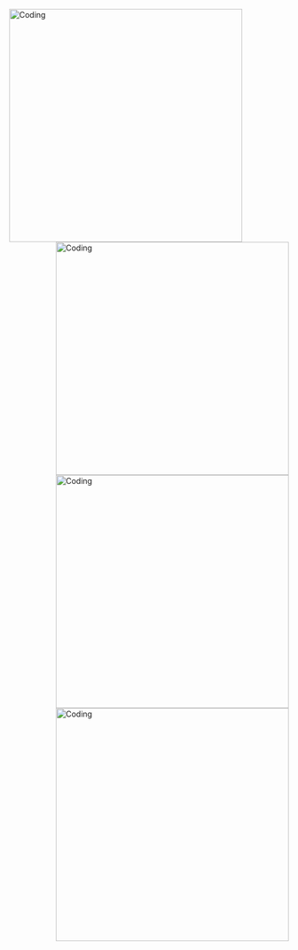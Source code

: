   <img align="left" alt="Coding" width="420" src="https://media0.giphy.com/media/PuvJVM5w0wu6QEUWfq/giphy.gif">  <img align="right" alt="Coding" width="420" src="https://media4.giphy.com/media/FhPbyzFSuKmly/giphy.gif">    <img align="right" alt="Coding" width="420" src="https://media.giphy.com/media/v1.Y2lkPTc5MGI3NjExcGkzd3hhYW1pZXVpMTFqM2MxeWNlejU5MnV1ZGFlcmNqMzFzbmQzaiZlcD12MV9pbnRlcm5hbF9naWZfYnlfaWQmY3Q9Zw/l46CCea2qGTdIMhqg/giphy.gif">    <img align="right" alt="Coding" width="420" src="https://media.giphy.com/media/v1.Y2lkPTc5MGI3NjExdzRzdjFtYXpsdWlrOWF1MnpvMTFpcXh4eXB2ZWdsMXRuMXZ1Z2lmdCZlcD12MV9pbnRlcm5hbF9naWZfYnlfaWQmY3Q9Zw/l0JM9S8nVjJldpqyQ/giphy.gif">        
